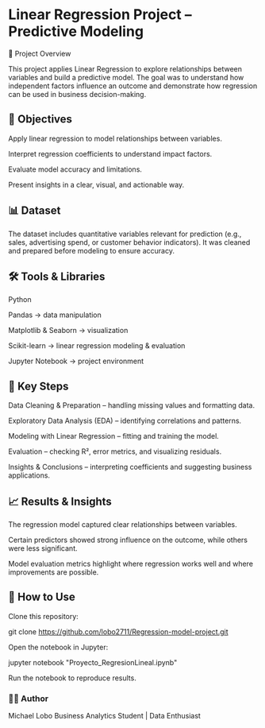 # Linear Regression Project – Predictive Modeling
📌 Project Overview

This project applies Linear Regression to explore relationships between variables and build a predictive model. The goal was to understand how independent factors influence an outcome and demonstrate how regression can be used in business decision-making.

## 🎯 Objectives

Apply linear regression to model relationships between variables.

Interpret regression coefficients to understand impact factors.

Evaluate model accuracy and limitations.

Present insights in a clear, visual, and actionable way.

## 📊 Dataset

The dataset includes quantitative variables relevant for prediction (e.g., sales, advertising spend, or customer behavior indicators). It was cleaned and prepared before modeling to ensure accuracy.

## 🛠️ Tools & Libraries

Python

Pandas → data manipulation

Matplotlib & Seaborn → visualization

Scikit-learn → linear regression modeling & evaluation

Jupyter Notebook → project environment

## 🔎 Key Steps

Data Cleaning & Preparation – handling missing values and formatting data.

Exploratory Data Analysis (EDA) – identifying correlations and patterns.

Modeling with Linear Regression – fitting and training the model.

Evaluation – checking R², error metrics, and visualizing residuals.

Insights & Conclusions – interpreting coefficients and suggesting business applications.

## 📈 Results & Insights

The regression model captured clear relationships between variables.

Certain predictors showed strong influence on the outcome, while others were less significant.

Model evaluation metrics highlight where regression works well and where improvements are possible.

## 🚀 How to Use

Clone this repository:

git clone https://github.com/lobo2711/Regression-model-project.git


Open the notebook in Jupyter:

jupyter notebook "Proyecto_RegresionLineal.ipynb"


Run the notebook to reproduce results.

### 👨‍💻 Author

Michael Lobo
Business Analytics Student | Data Enthusiast 
